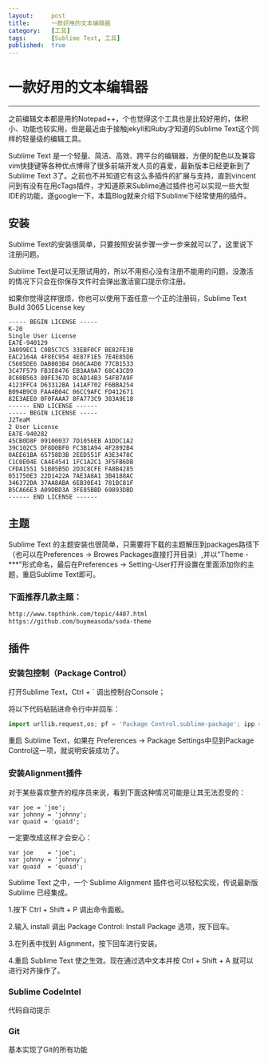 ```yaml
---
layout:		post
title:		一款好用的文本编辑器
category:	[工具]
tags:		[Sublime Text, 工具]
published:	true
---
```

# 一款好用的文本编辑器
---

之前编辑文本都是用的Notepad++，个也觉得这个工具也是比较好用的，体积小、功能也较实用，但是最近由于接触jekyll和Ruby才知道的Sublime Text这个同样的轻量级的编辑工具。

Sublime Text 是一个轻量、简洁、高效、跨平台的编辑器，方便的配色以及兼容vim快捷键等各种优点博得了很多前端开发人员的喜爱，最新版本已经更新到了Sublime Text 3了。之前也不并知道它有这么多插件的扩展与支持，直到vincent问到有没有在用cTags插件，才知道原来Sublime通过插件也可以实现一些大型IDE的功能，遂google一下，本篇Blog就来介绍下Sublime下经常使用的插件。

<!--break-->

## 安装
Sublime Text的安装很简单，只要按照安装步骤一步一步来就可以了，这里说下注册问题。

Sublime Text是可以无限试用的，所以不用担心没有注册不能用的问题，没激活的情况下只会在你保存文件时会弹出激活窗口提示你注册。

如果你觉得这样很烦，你也可以使用下面任意一个正的注册码，Sublime Text Build 3065 License key

```
----- BEGIN LICENSE -----
K-20
Single User License
EA7E-940129
3A099EC1 C0B5C7C5 33EBF0CF BE82FE3B
EAC2164A 4F8EC954 4E87F1E5 7E4E85D6
C5605DE6 DAB003B4 D60CA4D0 77CB1533
3C47F579 FB3E8476 EB3AA9A7 68C43CD9
8C60B563 80FE367D 8CAD14B3 54FB7A9F
4123FFC4 D63312BA 141AF702 F6BBA254
B094B9C0 FAA4B04C 06CC9AFC FD412671
82E3AEE0 0F0FAAA7 8FA773C9 383A9E18
------ END LICENSE ------
----- BEGIN LICENSE -----
J2TeaM
2 User License
EA7E-940282
45CB0D8F 09100037 7D1056EB A1DDC1A2
39C102C5 DF8D0BF0 FC3B1A94 4F2892B4
0AEE61BA 65758D3B 2EED551F A3E3478C
C1C0E04E CA4E4541 1FC1A2C1 3F5FB6DB
CFDA1551 51B05B5D 2D3C8CFE FA8B4285
051750E3 22D1422A 7AE3A8A1 3B4188AC
346372DA 37AA8ABA 6EB30E41 781BC81F
B5CA66E3 A09DBD3A 3FE85BBD 69893DBD
------ END LICENSE ------
```

## 主题
Sublime Text 的主题安装也很简单，只需要将下载的主题解压到packages路径下（也可以在Preferences -> Browes Packages直接打开目录）,并以"Theme - ***"形式命名，最后在Preferences -> Setting-User打开设置在里面添加你的主题，重启Sublime Text即可。

### 下面推荐几款主题：
```html
http://www.topthink.com/topic/4407.html
https://github.com/buymeasoda/soda-theme
```

## 插件

### 安装包控制（Package Control）
打开Sublime Text，Ctrl + ` 调出控制台Console；

将以下代码粘贴进命令行中并回车：

```python
import urllib.request,os; pf = 'Package Control.sublime-package'; ipp = sublime.installed_packages_path(); urllib.request.install_opener( urllib.request.build_opener( urllib.request.ProxyHandler()) ); open(os.path.join(ipp, pf), 'wb').write(urllib.request.urlopen( 'http://sublime.wbond.net/' + pf.replace(' ','%20')).read())
```

重启 Sublime Text，如果在 Preferences -> Package Settings中见到Package Control这一项，就说明安装成功了。

### 安装Alignment插件
对于某些喜欢整齐的程序员来说，看到下面这种情况可能是让其无法忍受的：
```
var joe = 'joe';
var johnny = 'johnny';
var quaid = 'quaid';
```

一定要改成这样才会安心：
```
var joe    = 'joe';
var johnny = 'johnny';
var quaid  = 'quaid';
```
Sublime Text 之中，一个 Sublime Alignment 插件也可以轻松实现，传说最新版Sublime 已经集成。

1.按下 Ctrl + Shift + P 调出命令面板。

2.输入 install 调出 Package Control: Install Package 选项，按下回车。

3.在列表中找到 Alignment，按下回车进行安装。

4.重启 Sublime Text 使之生效。现在通过选中文本并按 Ctrl + Shift + A 就可以进行对齐操作了。

### Sublime CodeIntel

代码自动提示

### Git
基本实现了Git的所有功能
